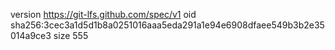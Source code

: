 version https://git-lfs.github.com/spec/v1
oid sha256:3cec3a1d5d1b8a0251016aaa5eda291a1e94e6908dfaee549b3b2e35014a9ce3
size 555
